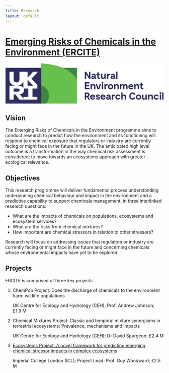 ```yaml
---
title: Research
layout: default
---
```


# [Emerging Risks of Chemicals in the Environment (ERCITE)](https://nerc.ukri.org/research/funded/programmes/chemicals "NERC Website")

![](/assets/img/UKRI_NER_Council-Logo_Horiz-RGB.png)

## Vision
The Emerging Risks of Chemicals in the Environment programme aims to conduct research to predict how the environment and its functioning will respond to chemical exposure that regulators or industry are currently facing or might face in the future in the UK.  The anticipated high level outcome is a transformation in the way chemical risk assessment is considered; to move towards an ecosystems approach with greater ecological relevance.  

## Objectives
This research programme will deliver fundamental process understanding underpinning chemical behaviour and impact in the environment and a predictive capability to support chemicals management, in three interlinked research questions:
  * What are the impacts of chemicals on populations, ecosystems and ecosystem services?
  * What are the risks from chemical mixtures?
  * How important are chemical stressors in relation to other stressors?

Research will focus on addressing issues that regulators or industry are currently facing or might face in the future and concerning chemicals whose environmental impacts have yet to be explored.

## Projects

ERCITE is comprised of three key projects

1. ChemPop Project: Does the discharge of chemicals to the environment harm wildlife populations

   UK Centre for Ecology and Hydrology (CEH); Prof. Andrew Johnson; £1.9 M

2. Chemical Mixtures Project: Classic and temporal mixture synergisms in terrestrial ecosystems: Prevalence, mechanisms and impacts

   UK Centre for Ecology and Hydrology (CEH); Dr David Spurgeon; £2.4 M

3. [Ecosystems Project: A novel framework for predicting emerging chemical stressor impacts in complex ecosystems](![]/EcosystemProject.md)

   Imperial College London (ICL); Project Lead: Prof. Guy Woodward; £2.5 M
